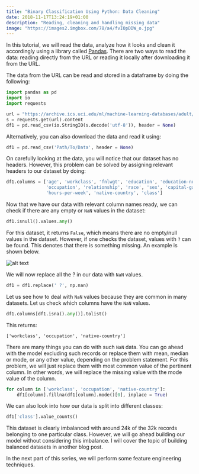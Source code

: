 ```yaml
---
title: "Binary Classification Using Python: Data Cleaning"
date: 2018-11-17T13:24:19+01:00
description: "Reading, cleaning and handling missing data"
image: "https://images2.imgbox.com/78/a4/fvIOpDDW_o.jpg"
---
```


In this tutorial, we will read the data, analyze how it looks and clean it accordingly using a library called [Pandas](https://pandas.pydata.org/). There are two ways to read the data: reading directly from the URL or reading it locally after downloading it from the URL.

The data from the URL can be read and stored in a dataframe by doing the following:

```Python
import pandas as pd
import io
import requests

url = "https://archive.ics.uci.edu/ml/machine-learning-databases/adult/adult.data"
s = requests.get(url).content
df1 = pd.read_csv(io.StringIO(s.decode('utf-8')), header = None)
```

Alternatively, you can also download the data and read it using:

```Python
df1 = pd.read_csv('Path/To/Data', header = None)
```

On carefully looking at the data, you will notice that our dataset has no headers. However, this problem can be solved by assigning relevant headers to our dataset by doing:

```Python
df1.columns = ['age', 'workclass', 'fnlwgt', 'education', 'education-num', 'marital-status',
               'occupation', 'relationship', 'race', 'sex', 'capital-gain', 'capital-loss',
               'hours-per-week', 'native-country', 'class']
```

Now that we have our data with relevant column names ready, we can check if there are any empty or `NaN` values in the dataset:

```Python
df1.isnull().values.any()
```

For this dataset, it returns `False`, which means there are no empty/null values in the dataset. However, if one checks the dataset, values with `?` can be found. This denotes that there is something missing. An example is shown below.

![alt text](https://images2.imgbox.com/98/0f/Asg3YQVb_o.png "Missing Data")

We will now replace all the ? in our data with `NaN` values.

```Python
df1 = df1.replace(' ?', np.nan)
```

Let us see how to deal with `NaN` values because they are common in many datasets. Let us check which columns have the `NaN` values.

```Python
df1.columns[df1.isna().any()].tolist()
```

This returns:

```
['workclass', 'occupation', 'native-country']
```

There are many things you can do with such `NaN` data. You can go ahead with the model excluding such records or replace them with mean, median or mode, or any other value, depending on the problem statement. For this problem, we will just replace them with most common value of the pertinent column. In other words, we will replace the missing value with the mode value of the column.

```Python
for column in ['workclass', 'occupation', 'native-country']:
    df1[column].fillna(df1[column].mode()[0], inplace = True)
```

We can also look into how our data is split into different classes:

```Python
df1['class'].value_counts()
```

This dataset is clearly imbalanced with around 24k of the 32k records belonging to one particular class. However, we will go ahead building our model without considering this imbalance. I will cover the topic of building balanced datasets in another blog post.

In the next part of this series, we will perform some feature engineering techniques.